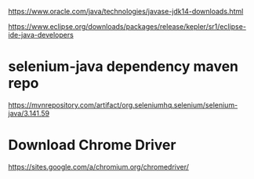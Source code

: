 https://www.oracle.com/java/technologies/javase-jdk14-downloads.html

https://www.eclipse.org/downloads/packages/release/kepler/sr1/eclipse-ide-java-developers

# selenium-java dependency maven repo
https://mvnrepository.com/artifact/org.seleniumhq.selenium/selenium-java/3.141.59

# Download Chrome Driver
https://sites.google.com/a/chromium.org/chromedriver/
